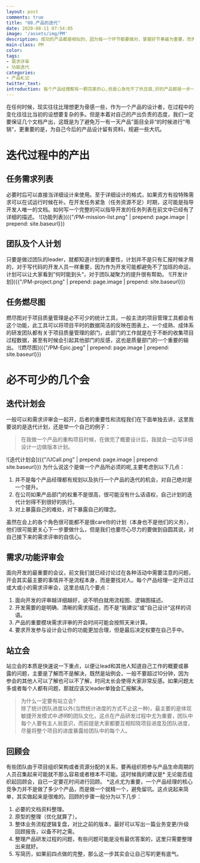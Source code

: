```yaml
---
layout: post
comments: true
title: "08.产品的迭代"
date: 2020-08-11 07:54:05
image: '/assets/img/PM'
description: 成功的产品都是相似的，因为每一个环节都要做对，掌握好节奏最为重要，而失败的产品各有各的不同，因为任何一环出问题都会垮掉。
main-class: PM
color:
tags: 
- 需求评审
- 功能迭代
categories:
- 产品札记
twitter_text:
introduction: 每个产品经理都有一颗完美的心,但是心急吃不了热豆腐,好的产品都是一步一个脚印。
---
```


在任何时候，现实往往比理想更为骨感一些，作为一个产品的设计者，在过程中的变化往往比当初的设想要复杂的多。但是本着对自己的产出负责的态度，我们一定要保证几个文档产出，这既是为了避免万一有一天产品”面目全非“的时候进行”甩锅“，更重要的是，为自己今后的产品设计留有资料，规避一些大坑。
# 迭代过程中的产出
## 任务需求列表
必要时后可以直接当详细设计来使用。至于详细设计的格式，如果资方有投特殊需求可以在试运行时候在补。在开发任务紧急（任务资源不足）时期，这可能是指导开发人唯一的文档。如何写一个完整的可以指导开发的任务列表在前文中已经有了详细的描述。
![功能列表]({{"/PM-mission-list.png" | prepend: page.image | prepend: site.baseurl}})
## 团队及个人计划
只要是做过团队的leader，就都知道计划的重要性，计划并不是只有汇报时候才用的，对于写代码的开发人员一样重要，因为作为开发可能都避免不了加班的命运，计划可以让大家看到”何时能到头“，对于团队凝聚力的提升很有帮助。
![开发计划]({{"/PM-project.png" | prepend: page.image | prepend: site.baseurl}})
## 任务燃尽图
燃尽图对于项目质量管理是必不可少的统计工具，一般主流的项目管理工具都会有这个功能，此工具可以将项目平时的数据简洁的反映在图表上，一个成熟、成体系的研发团队都有关于项目质量管理的部门，此部门的工作就是在于不断的收集项目过程数据，甚至有时候会引起其他部门的反感，这也是质量部门的一个重要的输出。
![燃尽图]({{"/PM-Epic.jpeg" | prepend: page.image | prepend: site.baseurl}})
# 必不可少的几个会
## 迭代计划会
一般可以和需求评审会一起开，后者的重要性和流程我们在下面单独去讲，这里我要说的是迭代计划，还是举一个自己的例子：
> 在我做一个产品的重构项目时候，在做完了概要设计后，我就会一边写详细设计一边做版本计划。  

![迭代计划会]({{"/UCall.png" | prepend: page.image | prepend: site.baseurl}})
为什么说这个是做一个产品所必须的呢,主要考虑到以下几点：
1. 并不是每个产品经理都有规划以及执行一个产品的迭代的机会，对自己绝对是一个提升。
2. 在公司如果产品部门的权重不是很高，很可能没有什么话语权，自己计划的迭代计划得不到很好的执行。
3. 对上暴露自己的难处，对下暴露自己的理念。  

虽然在会上的各个角色很可能都不是很care你的计划（本身也不是他们的义务），他们很可能更关心下一步要做什么，但是我们也要尽心尽力的要做到自圆其说，对自己接下来的需求评审的自信心。
## 需求/功能评审会
面向开发的最重要的会议，前文我们就已经讨论过在各种活动中需要注意的问题，开会其实最主要的事情并不是流程本身，而是要找对人。每个产品经理一定开过过或大或小的需求评审会，这里总结几个要点：
1. 面向开发的评审越详细越好，说不明白就用流程图、逻辑图描述。
2. 开发需要的是明确、清晰的需求描述，而不是“我建议”或“自己设计”这样的词语。
3. 产品的重要模块需求评审的开会时间可能会按照天来计算。
4. 要求开发参与设计会让你的功能更加合理，但是最后决定权要在自己手中。  

## 站立会
站立会的本质是快速说一下重点，以便让lead和其他人知道自己工作的概要或暴露的问题，主要是了解而不是解决，既然是站例会，一般不要超过10分钟，因为参会的其他人可以了解也可以不了解，时间太长会使得大家非常反感。如果问题太多或者每个人都有问题，那就应该又leader单独会汇报解决。  
> 为什么一定要有站立会?  
除了统计团队进度以外(当然统计进度的方式不止这一种)，最主要的是体现敏捷开发模式中*透明*的团队文化，这点在产品研发过程中尤为重要，团队中每个人要有主人翁意识，而前提是大家都要互相知晓项目进度及团队进度，尽量将整个项目的进度暴露给团队中的每个人。

## 回顾会
有些团队由于项目组织架构或者资源分配的关系，要再组织把参与产品生命周期的人员召集起来可能就不那么容易或者根本不可能。这时候我的建议是* 无论能否组织起回顾会，自已一定要花时间进行回顾。 *这点尤为重要，一个产品经理的核心竞争力并不是做了多少个产品，而是做一个就精一个，避免留坑。这点说起来简单，其实做起来是很难的。回顾的步骤一般分为以下几步：
1. 必要的文档资料整理。
2. 原型的整理（优化就算了）。
3. 整体业务流程逻辑复盘，对比之前的版本，最好可以写出一篇业务变更/升级回顾报告，以备不时之需。
4. 整理产品研发过程的问题，有些问题可能是没有最优答案的，这里只需要整理出来就好。
5. 写简历，如果前四点做的完整，那么这一步其实会让自己写的更有底气。



